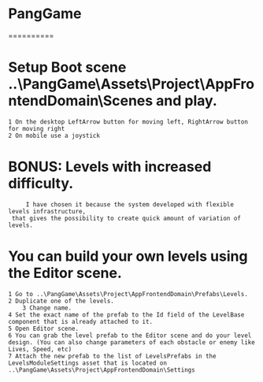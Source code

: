 # PangGame
==========

# Setup Boot scene ..\PangGame\Assets\Project\AppFrontendDomain\Scenes and play.
	1 On the desktop LeftArrow button for moving left, RightArrow button for moving right
	2 On mobile use a joystick

# BONUS: Levels with increased difficulty. 
         I have chosen it because the system developed with flexible levels infrastructure, 
	 that gives the possibility to create quick amount of variation of levels.

# You can build your own levels using the Editor scene.
	
	1 Go to ..\PangGame\Assets\Project\AppFrontendDomain\Prefabs\Levels.
	2 Duplicate one of the levels.
        3 Change name.
	4 Set the exact name of the prefab to the Id field of the LevelBase component that is already attached to it.
	5 Open Editor scene.
	6 You can grab the level prefab to the Editor scene and do your level design. (You can also change parameters of each obstacle or enemy like Lives, Speed, etc)
	7 Attach the new prefab to the list of LevelsPrefabs in the LevelsModuleSettings asset that is located on ..\PangGame\Assets\Project\AppFrontendDomain\Settings
